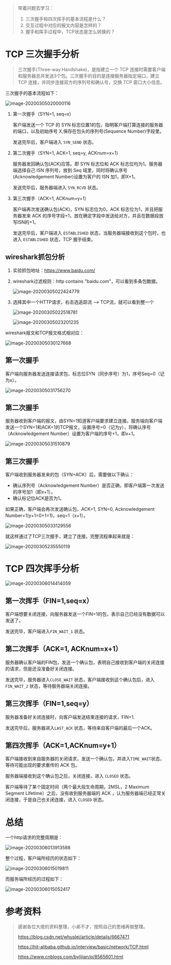 > 带着问题去学习：
> 1. 三次握手和四次挥手的基本流程是什么？
> 2. 交互过程中对应的报文内容是怎样的？
> 3. 握手和挥手过程中，TCP状态是怎么转换的？

# TCP 三次握手分析

> 三次握手(Three-way Handshake)，是指建立一个 TCP 连接时需要客户端和服务器总共发送3个包。三次握手的目的是连接服务器指定端口，建立 TCP 连接，并同步连接双方的序列号和确认号，交换 TCP 窗口大小信息。

三次握手的基本流程如下：

![image-20200305020000116](imageAssets/image-20200305020000116.png)

1. 第一次握手（SYN=1, seq=x）

   客户端发送一个 TCP 的 SYN 标志位置1的包，指明客户端打算连接的服务器的端口，以及初始序号 X,保存在包头的序列号(Sequence Number)字段里。

   发送完毕后，客户端进入 `SYN_SEND` 状态。

2. 第二次握手（SYN=1, ACK=1, seq=y, ACKnum=x+1）

   服务器发回确认包(ACK)应答。即 SYN 标志位和 ACK 标志位均为1。服务器端选择自己 ISN 序列号，放到 Seq 域里，同时将确认序号(Acknowledgement Number)设置为客户的 ISN 加1，即X+1。 

   发送完毕后，服务器端进入 `SYN_RCVD` 状态。

3. 第三次握手（ACK=1, ACKnum=y+1）

   客户端再次发送确认包(ACK)，SYN 标志位为0，ACK 标志位为1，并且把服务器发来 ACK 的序号字段+1，放在确定字段中发送给对方，并且在数据段放写ISN的+1。

   发送完毕后，客户端进入 `ESTABLISHED` 状态，当服务器端接收到这个包时，也进入 `ESTABLISHED` 状态，TCP 握手结束。

## wireshark抓包分析

1. 实验抓包地址：https://www.baidu.com/

2. wireshark过滤规则：http contains "baidu.com"，可以看到多条包数据。

   ![image-20200305022424779](imageAssets/image-20200305022424779.png)

3. 选择其中一个HTTP请求，右击选追踪流 --> TCP流，就可以看到整一个

   ![image-20200305022518781](imageAssets/image-20200305022518781.png)

   ![image-20200305023201235](imageAssets/image-20200305023201235.png)

wireshark报文和TCP报文格式相对应：

![image-20200305030127668](imageAssets/image-20200305030127668.png)



## 第一次握手

客户端向服务器发送连接请求包，标志位SYN（同步序号）为1，序号Seq=0（记为x）。

![image-20200305031756270](imageAssets/image-20200305031756270.png)

## 第二次握手

服务器收到客户端的报文，由SYN=1知道客户端要求建立连接。服务端向客户端发送一个SYN=1和ACK=1的TCP报文，设置序号=0（记为y），将确认序号（Acknowledgement Number）设置为客户端的序号+1，即x+1。

![image-20200305031510879](imageAssets/image-20200305031510879.png)

## 第三次握手

客户端收到服务器发来的包（SYN+ACK）后，需要做以下确认：

- 确认序列号（Acknowledgement Number）是否正确，即客户端第一次发送的序号加1（即x+1）。
- 确认标记位ACK是否为1。

如果正确，客户端会再次发送确认包，ACK=1, SYN=0, Acknowledgement Number=1(y+1=0+1=1)，seq=1（x+1）。

![image-20200305033129556](imageAssets/image-20200305033129556.png)

就这样通过了TCP三次握手，建立了连接。完整流程串起来就是：

![image-20200305235550119](imageAssets/image-20200305235550119.png)

# TCP 四次挥手分析

![image-20200306014414059](imageAssets/image-20200306014414059.png)



## 第一次挥手（FIN=1,seq=x）

客户端想要关闭连接，向服务器发送一个FIN=1的包，表示自己已经没有数据可以发送了。

发送完毕，客户端进入`FIN_WAIT_1` 状态。

## 第二次挥手（ACK=1, ACKnum=x+1）

服务器确认客户端的FIN包，发送一个确认包，表明自己接收到客户端的关闭连接的请求，但是还没准备好关闭连接。

发送完毕，服务器进入`CLOSE_WAIT` 状态，客户端接收到这个确认包后，进入`FIN_WAIT_2` 状态，等待服务器端关闭连接。

## 第三次挥手（FIN=1,seq=y）

服务器准备好关闭连接时，向客户端发送结束连接的请求，FIN=1.

发送完毕后，服务器进入`LAST_ACK` 状态，等待来自客户端的最后一个ACK。

## 第四次挥手（ACK=1,ACKnum=y+1）

客户端接收到来自服务器的关闭请求，发送一个确认包，并进入`TIME_WAIT`状态，等待可能出现的要求重传的 ACK 包。

服务器端接收到这个确认包之后，关闭连接，进入 `CLOSED` 状态。

客户端等待了某个固定时间（两个最大段生命周期，2MSL，2 Maximum Segment Lifetime）之后，没有收到服务器端的 ACK ，认为服务器端已经正常关闭连接，于是自己也关闭连接，进入 `CLOSED` 状态。



# 总结

一个http请求的完整周期是：

![image-20200306013913588](imageAssets/image-20200306013913588.png)

整个过程，客户端所经历的状态如下：

![image-20200306015019811](imageAssets/image-20200306015019811.png)

而服务端所经历的过程如下：

![image-20200306015052417](imageAssets/image-20200306015052417.png)

# 参考资料

> 感谢各位大佬的资料整理，小弟不才，按照自己的思绪再做整理。
>
> https://blog.csdn.net/whuslei/article/details/6667471
>
> https://hit-alibaba.github.io/interview/basic/network/TCP.html
>
> https://www.cnblogs.com/bylijian/p/8565601.html